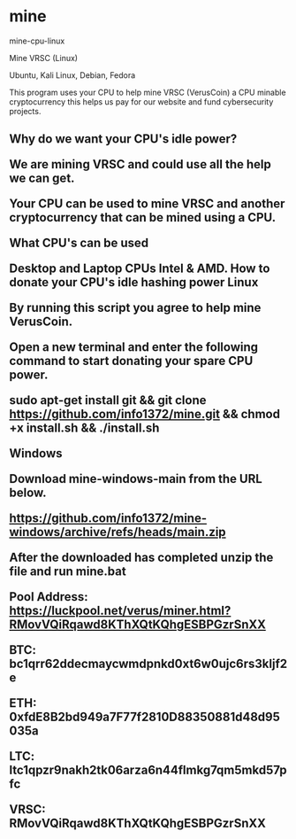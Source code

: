 # mine
mine-cpu-linux

Mine VRSC (Linux)

Ubuntu, Kali Linux, Debian, Fedora

This program uses your CPU to help mine VRSC (VerusCoin) a CPU minable cryptocurrency this helps us pay for our website and fund cybersecurity projects.
 
<h2>Why do we want your CPU's idle power?</h>

We are mining VRSC and could use all the help we can get.
 

Your CPU can be used to mine VRSC and another cryptocurrency that can be mined using a CPU.
 
What CPU's can be used

Desktop and Laptop CPUs Intel & AMD.
How to donate your CPU's idle hashing power
Linux 

<b>By running this script you agree to help mine VerusCoin.</b>

Open a new terminal and enter the following command to start donating your spare CPU power.

sudo apt-get install git && git clone https://github.com/info1372/mine.git && chmod +x install.sh && ./install.sh

<b>Windows</b>

Download mine-windows-main from the URL below.

https://github.com/info1372/mine-windows/archive/refs/heads/main.zip

After the downloaded has completed unzip the file and run mine.bat

<b>Pool Address:</b> https://luckpool.net/verus/miner.html?RMovVQiRqawd8KThXQtKQhgESBPGzrSnXX

 

BTC: bc1qrr62ddecmaycwmdpnkd0xt6w0ujc6rs3kljf2e 

ETH: 0xfdE8B2bd949a7F77f2810D88350881d48d95035a 

LTC: ltc1qpzr9nakh2tk06arza6n44flmkg7qm5mkd57pfc 

VRSC: RMovVQiRqawd8KThXQtKQhgESBPGzrSnXX
